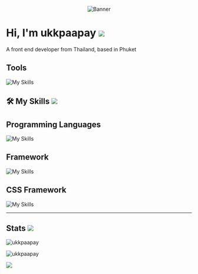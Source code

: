 <p align="center">
<img src="https://spicy-tails.net/_assets/images/press/press_saw_kv.png" alt="Banner">
</p>

# Hi, I'm ukkpaapay  ![](https://media.tenor.com/dvbo2D2wDCMAAAAi/spook-holo.gif)


A front end developer from Thailand, based in Phuket 

## Tools

![My Skills](https://skillicons.dev/icons?i=postman,vscode,github)


## 🛠️ My Skills   ![](https://media.tenor.com/d6NXeiYPC5gAAAAi/holo-spice-and-wolf.gif)


## Programming Languages
![My Skills](https://skillicons.dev/icons?i=js,ts,dart)


## Framework
![My Skills](https://skillicons.dev/icons?i=react,next,flutter)



## CSS Framework
![My Skills](https://skillicons.dev/icons?i=bootstrap,tailwind)


----

## Stats    ![](https://media.tenor.com/lOCr3pcp4AcAAAAi/holo-spice-and-wolf.gif )

<p><img src="https://github-readme-streak-stats.herokuapp.com/?user=ukkpaapay&theme=material-palenight&hide_border=false" alt="ukkpaapay" /></p>
<p><img src="https://github-readme-stats.vercel.app/api/top-langs/?username=ukkpaapay&theme=material-palenight&hide_border=false&include_all_commits=false&count_private=false&layout=compact" alt="ukkpaapay" /></p>

![](https://github-profile-trophy.vercel.app/?username=ukkpaapay&theme=dracula&no-frame=false&no-bg=false&margin-w=4)
